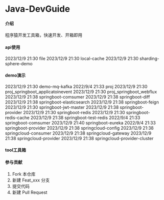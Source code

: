 # Java-DevGuide

#### 介绍
程序猿开发工具箱，快速开发、开箱即用

#### api使用
2023/12/9     21:30     file
2023/12/9     21:30     local-cache
2023/12/9     21:30     sharding-sphere-demo


#### demo演示
2023/12/9     21:30     demo-mq-kafka
 2022/9/4     21:33     proj
2023/12/9     21:30     proj_springboot_applicatoinevent
2023/12/9     21:30     proj_springboot_webflux
2023/12/9     21:38     springboot-comsumer
2023/12/9     21:38     springboot-diff
2023/12/9     21:38     springboot-elasticsearch
2023/12/9     21:38     springboot-feign
2023/12/9     21:30     springboot-jwt-master
2023/12/9     21:38     springboot-provider
2023/12/9     21:30     springboot-redis
2023/12/9     21:30     springboot-redis-cache
2023/12/9     21:38     springboot-test-redis
 2022/9/4     21:33     springboot-comsumer
2023/12/9     21:40     springboot-eureka
 2022/9/4     21:33     springboot-provider
2023/12/9     21:38     springcloud-config
2023/12/9     21:38     springcloud-consumer
2023/12/9     21:38     springcloud-gateway
2023/12/9     21:38     springcloud-provider
2023/12/9     21:38     springcloud-provider-cluster

#### tool工具箱


#### 参与贡献
1.  Fork 本仓库
2.  新建 Feat_xxx 分支
3.  提交代码
4.  新建 Pull Request

